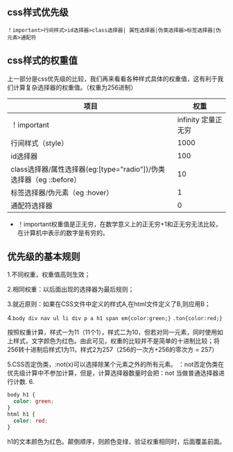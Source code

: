 ## css样式优先级
```
！important>行间样式>id选择器>class选择器| 属性选择器|伪类选择器>标签选择器|伪元素>通配符
```

## css样式的权重值

上一部分是css优先级的比较，我们再来看看各种样式具体的权重值，这有利于我们计算复杂选择器的权重值。（权重为256进制）

| 项目                                                         | 权重                 |
| ------------------------------------------------------------ | -------------------- |
| ！important                                                  | infinity  定量正无穷 |
| 行间样式（style）                                            | 1000                 |
| id选择器                                                     | 100                  |
| class选择器/属性选择器(eg:[type="radio"])/伪类选择器（eg ::before） | 10                   |
| 标签选择器/伪元素（eg :hover）                               | 1                    |
| 通配符选择器                                                 | 0                    |


* ！important权重值是正无穷，在数学意义上的正无穷+1和正无穷无法比较，在计算机中表示的数字是有穷的。
## 优先级的基本规则 
1.不同权重，权重值高则生效；

2.相同权重：以后面出现的选择器为最后规则；

3.就近原则：如果在CSS文件中定义的样式A,在html文件定义了B,则应用B；

4.`body div nav ul li div p a h1 span em{color:green;}`
    `.ton{color:red;}`
    
按照权重计算，样式一为11（11个1），样式二为10，但若对同一元素，同时使用如上样式，文字颜色为红色。由此可见，权重的比较并不是简单的十进制比较；将256转十进制后样式1为11，样式2为257（256的一次方+256的零次方 = 257）

5.CSS否定伪类，:not(x)可以选择除某个元素之外的所有元素。
：not否定伪类在优先级计算中不参加计算，但是，计算选择器数量时会把：not 当做普通选择器进行计数.
6.

```css
body h1 {
  color: green;
}
html h1 {
  color: red;
}
```
h1的文本颜色为红色。颠倒顺序，则颜色变绿，验证权重相同时，后面覆盖前面。